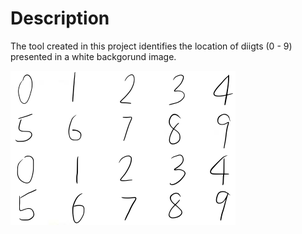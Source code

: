 # Description
The tool created in this project identifies the location of diigts (0 - 9) presented in a white backgorund image.

![Original Image](description_img/digits0-9.png)
